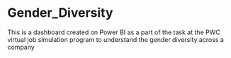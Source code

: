 # Gender_Diversity
This is a dashboard created on Power BI as a part of the task at the PWC virtual job simulation program to understand the gender diversity across a company
